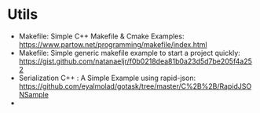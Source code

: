 # Utils


* Makefile: Simple C++ Makefile & Cmake Examples: https://www.partow.net/programming/makefile/index.html
* Makefile: Simple generic makefile example to start a project quickly: https://gist.github.com/natanaeljr/f0b0218dea81b0a23d5d7be205f4a252
* Serialization C++ : A Simple Example using rapid-json: https://github.com/eyalmolad/gotask/tree/master/C%2B%2B/RapidJSONSample
* 
